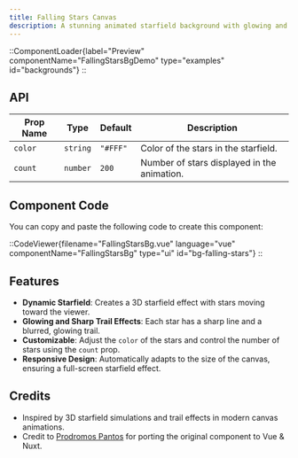```yaml
---
title: Falling Stars Canvas
description: A stunning animated starfield background with glowing and sharp trail effects.
---
```


::ComponentLoader{label="Preview" componentName="FallingStarsBgDemo" type="examples" id="backgrounds"}
::

## API

| Prop Name | Type     | Default  | Description                                 |
| --------- | -------- | -------- | ------------------------------------------- |
| `color`   | `string` | `"#FFF"` | Color of the stars in the starfield.        |
| `count`   | `number` | `200`    | Number of stars displayed in the animation. |

## Component Code

You can copy and paste the following code to create this component:

::CodeViewer{filename="FallingStarsBg.vue" language="vue" componentName="FallingStarsBg" type="ui" id="bg-falling-stars"}
::

## Features

- **Dynamic Starfield**: Creates a 3D starfield effect with stars moving toward the viewer.
- **Glowing and Sharp Trail Effects**: Each star has a sharp line and a blurred, glowing trail.
- **Customizable**: Adjust the `color` of the stars and control the number of stars using the `count` prop.
- **Responsive Design**: Automatically adapts to the size of the canvas, ensuring a full-screen starfield effect.

## Credits

- Inspired by 3D starfield simulations and trail effects in modern canvas animations.
- Credit to [Prodromos Pantos](https://github.com/prpanto) for porting the original component to Vue & Nuxt.
